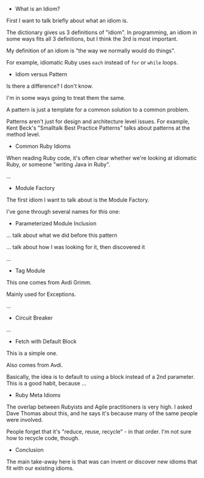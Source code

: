 
- What is an Idiom?

First I want to talk briefly about what an idiom is.

The dictionary gives us 3 definitions of "idiom".
In programming, an idiom in some ways fits all 3 definitions,
but I think the 3rd is most important.

My definition of an idiom is "the way we normally would do things".

For example, idiomatic Ruby uses `each` instead of `for` or `while` loops.


- Idiom versus Pattern

Is there a difference? I don't know.

I'm in some ways going to treat them the same.

A pattern is just a template for a common solution to a common problem.

Patterns aren't just for design and architecture level issues.
For example, Kent Beck's "Smalltalk Best Practice Patterns"
talks about patterns at the method level.


- Common Ruby Idioms

When reading Ruby code, it's often clear whether we're looking at idiomatic Ruby,
or someone "writing Java in Ruby".

...


- Module Factory

The first idiom I want to talk about is the Module Factory.

I've gone through several names for this one:
  - Parameterized Module Inclusion

... talk about what we did before this pattern

... talk about how I was looking for it, then discovered it

...


- Tag Module

This one comes from Avdi Grimm.

Mainly used for Exceptions.

...


- Circuit Breaker

...


- Fetch with Default Block

This is a simple one.

Also comes from Avdi.

Basically, the idea is to default to using a block instead of a 2nd parameter.
This is a good habit, because ...









- Ruby Meta Idioms

The overlap between Rubyists and Agile practitioners is very high.
I asked Dave Thomas about this, and he says it's because many of the same people were involved.

People forget that it's "reduce, reuse, recycle" - in that order.
I'm not sure how to recycle code, though.


- Conclusion

The main take-away here is that was can invent or discover new idioms that fit with our existing idioms.


